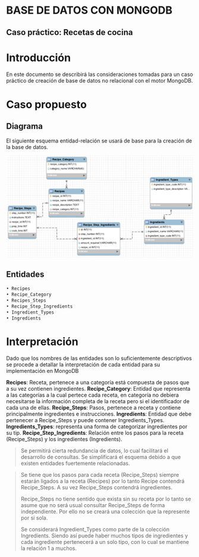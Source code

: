 # BASE DE DATOS CON MONGODB 
## Caso práctico: Recetas de cocina

# Introducción

En este documento se describirá las consideraciones tomadas para un caso práctico de creación de base de datos no relacional con el motor MongoDB. 

# Caso propuesto
## Diagrama

El siguiente esquema entidad-relación se usará de base para la creación de la base de datos.

![diagrama](/diagrama.png)

## Entidades

    • Recipes
    • Recipe_Category
    • Recipes_Steps
    • Recipe_Step_Ingredients
    • Ingredient_Types
    • Ingredients

# Interpretación

Dado que los nombres de las entidades son lo suficientemente descriptivos se procede a detallar la interpretación de cada entidad para su implementación en MongoDB

**Recipes**: Receta, pertenece a una categoría está compuesta de pasos que a su vez contienen ingredientes.
**Recipe_Category**: Entidad que representa a las categorías a la cual pertece cada receta, en categoría no debiera necesitarse la información completa de la receta pero si el identificador de cada una de ellas.
**Recipe_Steps**: Pasos, pertenece a receta y contiene principalmente ingredientes e instrucciones.
**Ingredients**: Entidad que debe pertenecer a Recipe_Steps y puede contener Ingredients_Types.
**Ingredients_Types**: representa una forma de categorizar ingredientes por su tip.
**Recipe_Step_Ingredients**: Relación entre los pasos para la receta (Recipe_Steps) y los ingredientes (Ingredients).

> Se permitirá cierta redundancia de datos, lo cual facilitará el desarrollo de consultas. Se simplificará el esquema debido a que existen entidades fuertemente relacionadas.

> Se tiene que los pasos para cada receta (Recipe_Steps) siempre estarán ligados a la receta (Recipes) por lo tanto Recipe contendrá Recipe_Steps. A su vez Recipe_Steps contendrá ingredientes. 
> 
> Recipe_Steps no tiene sentido que exista sin su receta por lo tanto se asume que no será usual consultar Recipe_Steps de forma independiente. Por ello no se creará una colección que la represente por si sola.
> 
> Se considerará Ingredient_Types como parte de la colección Ingredients. Siendo así puede haber muchos tipos de ingredientes y cada ingrediente pertenecerá a un solo tipo, con lo cual se mantiene la relación 1 a muchos.
